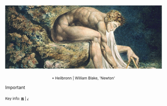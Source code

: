 ![](./img/template5_github.png)
<p align="center"> <sub>⌖ Heilbronn | William Blake, 'Newton' </sub></p>

> [!IMPORTANT]
> <sub> Key info: [𝝿](https://www.instagram.com/qfwfqfm/) | [𝒾](https://www.linkedin.com/feed/) </sub>



